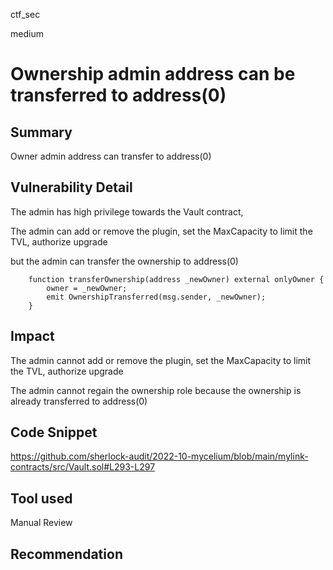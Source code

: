 ctf_sec

medium

# Ownership admin address can be transferred to address(0)

## Summary

Owner admin address can transfer to address(0)

## Vulnerability Detail

The admin has high privilege towards the Vault contract,

The admin can add or remove the plugin, set the MaxCapacity to limit the TVL, authorize upgrade

but the admin can transfer the ownership to address(0)

```solidity
    function transferOwnership(address _newOwner) external onlyOwner {
        owner = _newOwner;
        emit OwnershipTransferred(msg.sender, _newOwner);
    }
```


## Impact

The admin cannot add or remove the plugin, set the MaxCapacity to limit the TVL, authorize upgrade

The admin cannot regain the ownership role because the ownership is already transferred to address(0)

## Code Snippet

https://github.com/sherlock-audit/2022-10-mycelium/blob/main/mylink-contracts/src/Vault.sol#L293-L297

## Tool used

Manual Review

## Recommendation
